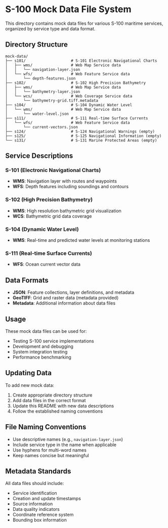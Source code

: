 # S-100 Mock Data File System

This directory contains mock data files for various S-100 maritime services, organized by service type and data format.

## Directory Structure

```
mock-data/
├── s101/                    # S-101 Electronic Navigational Charts
│   ├── wms/                 # Web Map Service data
│   │   └── navigation-layer.json
│   └── wfs/                 # Web Feature Service data
│       └── depth-features.json
├── s102/                    # S-102 High Precision Bathymetry
│   ├── wms/                 # Web Map Service data
│   │   └── bathymetry-layer.json
│   └── wcs/                 # Web Coverage Service data
│       └── bathymetry-grid.tiff.metadata
├── s104/                    # S-104 Dynamic Water Level
│   └── wms/                 # Web Map Service data
│       └── water-level.json
├── s111/                    # S-111 Real-time Surface Currents
│   └── wfs/                 # Web Feature Service data
│       └── current-vectors.json
├── s124/                    # S-124 Navigational Warnings (empty)
├── s125/                    # S-125 Navigational Information (empty)
└── s131/                    # S-131 Marine Protected Areas (empty)
```

## Service Descriptions

### S-101 (Electronic Navigational Charts)
- **WMS**: Navigation layer with routes and waypoints
- **WFS**: Depth features including soundings and contours

### S-102 (High Precision Bathymetry)
- **WMS**: High resolution bathymetric grid visualization
- **WCS**: Bathymetric grid data coverage

### S-104 (Dynamic Water Level)
- **WMS**: Real-time and predicted water levels at monitoring stations

### S-111 (Real-time Surface Currents)
- **WFS**: Ocean current vector data

## Data Formats

- **JSON**: Feature collections, layer definitions, and metadata
- **GeoTIFF**: Grid and raster data (metadata provided)
- **Metadata**: Additional information about data files

## Usage

These mock data files can be used for:
- Testing S-100 service implementations
- Development and debugging
- System integration testing
- Performance benchmarking

## Updating Data

To add new mock data:
1. Create appropriate directory structure
2. Add data files in the correct format
3. Update this README with new data descriptions
4. Follow the established naming conventions

## File Naming Conventions

- Use descriptive names (e.g., `navigation-layer.json`)
- Include service type in the name when applicable
- Use hyphens for multi-word names
- Keep names concise but meaningful

## Metadata Standards

All data files should include:
- Service identification
- Creation and update timestamps
- Source information
- Data quality indicators
- Coordinate reference system
- Bounding box information